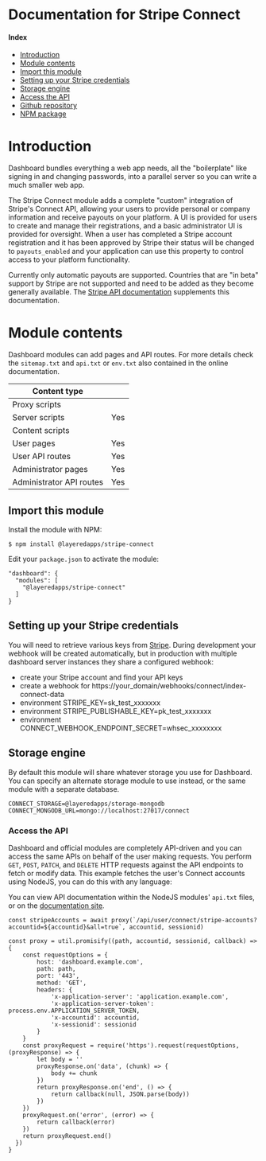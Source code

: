 # Documentation for Stripe Connect

#### Index

- [Introduction](#introduction)
- [Module contents](#module-contents)
- [Import this module](#import-this-module)
- [Setting up your Stripe credentials](#setting-up-your-stripe-credentials)
- [Storage engine](#storage-engine)
- [Access the API](#access-the-api)
- [Github repository](https://github.com/layeredapps/stripe-connect)
- [NPM package](https://npmjs.org/layeredapps/stripe-connect)

# Introduction

Dashboard bundles everything a web app needs, all the "boilerplate" like signing in and changing passwords, into a parallel server so you can write a much smaller web app.

The Stripe Connect module adds a complete "custom" integration of Stripe's Connect API, allowing your users to provide personal or company information and receive payouts on your platform.  A UI is provided for users to create and manage their registrations, and a basic administrator UI is provided for oversight.  When a user has completed a Stripe account registration and it has been approved by Stripe their status will be changed to `payouts_enabled` and your application can use this property to control access to your platform functionality.

Currently only automatic payouts are supported.  Countries that are "in beta" support by Stripe are not supported and need to be added as they become generally available.  The [Stripe API documentation](https://stripe.com/docs/api) supplements this documentation.

# Module contents 

Dashboard modules can add pages and API routes.  For more details check the `sitemap.txt` and `api.txt` or `env.txt` also contained in the online documentation.

| Content type             |     |
|--------------------------|-----|
| Proxy scripts            |     |
| Server scripts           | Yes |
| Content scripts          |     |
| User pages               | Yes |
| User API routes          | Yes | 
| Administrator pages      | Yes |
| Administrator API routes | Yes | 

## Import this module

Install the module with NPM:

    $ npm install @layeredapps/stripe-connect

Edit your `package.json` to activate the module:

    "dashboard": {
      "modules": [
        "@layeredapps/stripe-connect"
      ]
    }

## Setting up your Stripe credentials

You will need to retrieve various keys from [Stripe](https://stripe.com).  During development your webhook will be created automatically, but in production with multiple dashboard server instances they share a configured webhook:

- create your Stripe account and find your API keys
- create a webhook for https://your_domain/webhooks/connect/index-connect-data 
- environment STRIPE_KEY=sk_test_xxxxxxx
- environment STRIPE_PUBLISHABLE_KEY=pk_test_xxxxxxx
- environment CONNECT_WEBHOOK_ENDPOINT_SECRET=whsec_xxxxxxxx

## Storage engine

By default this module will share whatever storage you use for Dashboard.  You can specify an alternate storage module to use instead, or the same module with a separate database.

    CONNECT_STORAGE=@layeredapps/storage-mongodb
    CONNECT_MONGODB_URL=mongo://localhost:27017/connect

### Access the API

Dashboard and official modules are completely API-driven and you can access the same APIs on behalf of the user making requests.  You perform `GET`, `POST`, `PATCH`, and `DELETE` HTTP requests against the API endpoints to fetch or modify data.  This example fetches the user's Connect accounts using NodeJS, you can do this with any language:

You can view API documentation within the NodeJS modules' `api.txt` files, or on the [documentation site](https://layeredapps.github.io/stripe-connect-api).

    const stripeAccounts = await proxy(`/api/user/connect/stripe-accounts?accountid=${accountid}&all=true`, accountid, sessionid)

    const proxy = util.promisify((path, accountid, sessionid, callback) => {
        const requestOptions = {
            host: 'dashboard.example.com',
            path: path,
            port: '443',
            method: 'GET',
            headers: {
                'x-application-server': 'application.example.com',
                'x-application-server-token': process.env.APPLICATION_SERVER_TOKEN,
                'x-accountid': accountid,
                'x-sessionid': sessionid
            }
        }
        const proxyRequest = require('https').request(requestOptions, (proxyResponse) => {
            let body = ''
            proxyResponse.on('data', (chunk) => {
                body += chunk
            })
            return proxyResponse.on('end', () => {
                return callback(null, JSON.parse(body))
            })
        })
        proxyRequest.on('error', (error) => {
            return callback(error)
        })
        return proxyRequest.end()
      })
    }
